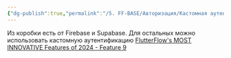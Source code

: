 ```yaml
---
{"dg-publish":true,"permalink":"/5. FF-BASE/Авторизация/Кастомная аутентификация/","created":"2024-12-09T15:40:58.597-03:00","updated":"2024-12-09T15:42:50.936-03:00"}
---
```


Из коробки есть от Firebase и Supabase. 
Для остальных можно использовать кастомную аутентификацию
[FlutterFlow's MOST INNOVATIVE Features of 2024 - Feature 9](https://www.youtube.com/watch?v=aLg-sQ83Cqg)
